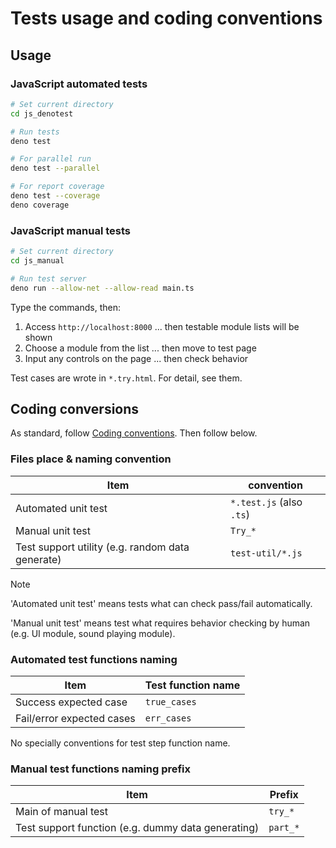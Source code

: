 # Tests usage and coding conventions

## Usage

### JavaScript automated tests

```sh
# Set current directory
cd js_denotest

# Run tests
deno test

# For parallel run
deno test --parallel

# For report coverage
deno test --coverage
deno coverage
```

### JavaScript manual tests

```sh
# Set current directory
cd js_manual

# Run test server
deno run --allow-net --allow-read main.ts
```

Type the commands, then:

1. Access `http://localhost:8000` ... then testable module lists will be shown
2. Choose a module from the list ... then move to test page
3. Input any controls on the page ... then check behavior

Test cases are wrote in `*.try.html`. For detail, see them.

## Coding conversions

As standard, follow [Coding conventions](../../CONTRIBUTING.md#coding-conventions). Then follow below.

### Files place & naming convention

| Item                                             | convention               |
| ------------------------------------------------ | ------------------------ |
| Automated unit test                              | `*.test.js` (also `.ts`) |
| Manual unit test                                 | `Try_*`                  |
| Test support utility (e.g. random data generate) | `test-util/*.js`         |

> [!NOTE]
>
> 'Automated unit test' means tests what can check pass/fail automatically.
>
> 'Manual unit test' means test what requires behavior checking by human (e.g. UI module, sound playing module).

### Automated test functions naming

| Item                      | Test function name |
| ------------------------- | ------------------ |
| Success expected case     | `true_cases`       |
| Fail/error expected cases | `err_cases`        |

No specially conventions for test step function name.

### Manual test functions naming prefix

| Item                                               | Prefix   |
| -------------------------------------------------- | -------- |
| Main of manual test                                | `try_*`  |
| Test support function (e.g. dummy data generating) | `part_*` |
